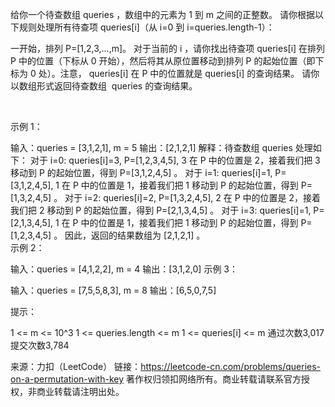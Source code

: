 给你一个待查数组 queries ，数组中的元素为 1 到 m 之间的正整数。 请你根据以下规则处理所有待查项 queries[i]（从 i=0 到 i=queries.length-1）：

一开始，排列 P=[1,2,3,...,m]。
对于当前的 i ，请你找出待查项 queries[i] 在排列 P 中的位置（下标从 0 开始），然后将其从原位置移动到排列 P 的起始位置（即下标为 0 处）。注意， queries[i] 在 P 中的位置就是 queries[i] 的查询结果。
请你以数组形式返回待查数组  queries 的查询结果。

 

示例 1：

输入：queries = [3,1,2,1], m = 5
输出：[2,1,2,1] 
解释：待查数组 queries 处理如下：
对于 i=0: queries[i]=3, P=[1,2,3,4,5], 3 在 P 中的位置是 2，接着我们把 3 移动到 P 的起始位置，得到 P=[3,1,2,4,5] 。
对于 i=1: queries[i]=1, P=[3,1,2,4,5], 1 在 P 中的位置是 1，接着我们把 1 移动到 P 的起始位置，得到 P=[1,3,2,4,5] 。 
对于 i=2: queries[i]=2, P=[1,3,2,4,5], 2 在 P 中的位置是 2，接着我们把 2 移动到 P 的起始位置，得到 P=[2,1,3,4,5] 。
对于 i=3: queries[i]=1, P=[2,1,3,4,5], 1 在 P 中的位置是 1，接着我们把 1 移动到 P 的起始位置，得到 P=[1,2,3,4,5] 。 
因此，返回的结果数组为 [2,1,2,1] 。  
示例 2：

输入：queries = [4,1,2,2], m = 4
输出：[3,1,2,0]
示例 3：

输入：queries = [7,5,5,8,3], m = 8
输出：[6,5,0,7,5]
 

提示：

1 <= m <= 10^3
1 <= queries.length <= m
1 <= queries[i] <= m
通过次数3,017提交次数3,784

来源：力扣（LeetCode）
链接：https://leetcode-cn.com/problems/queries-on-a-permutation-with-key
著作权归领扣网络所有。商业转载请联系官方授权，非商业转载请注明出处。